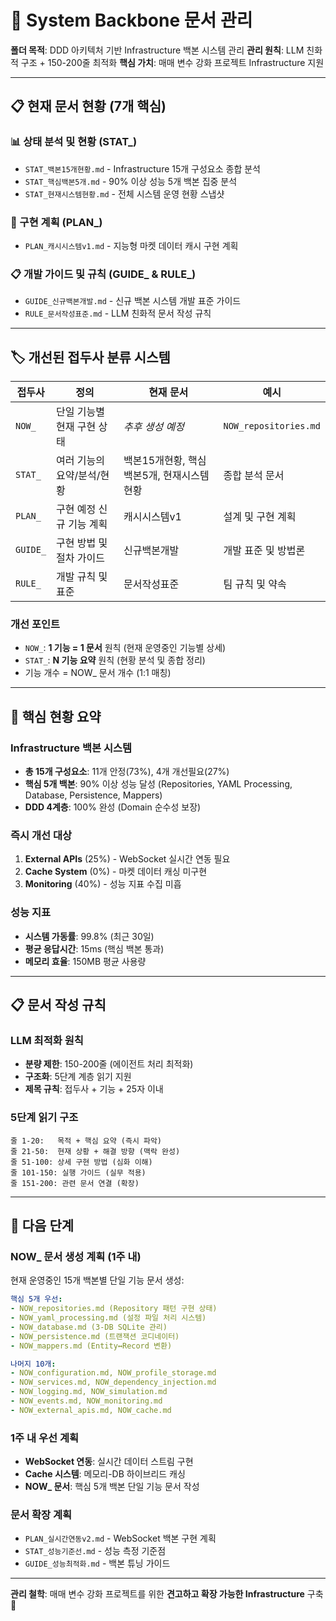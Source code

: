 # 📁 System Backbone 문서 관리

**폴더 목적**: DDD 아키텍처 기반 Infrastructure 백본 시스템 관리
**관리 원칙**: LLM 친화적 구조 + 150-200줄 최적화
**핵심 가치**: 매매 변수 강화 프로젝트 Infrastructure 지원

---

## 📋 **현재 문서 현황 (7개 핵심)**

### **📊 상태 분석 및 현황 (STAT_)**
- `STAT_백본15개현황.md` - Infrastructure 15개 구성요소 종합 분석
- `STAT_핵심백본5개.md` - 90% 이상 성능 5개 백본 집중 분석
- `STAT_현재시스템현황.md` - 전체 시스템 운영 현황 스냅샷

### **🚀 구현 계획 (PLAN_)**
- `PLAN_캐시시스템v1.md` - 지능형 마켓 데이터 캐시 구현 계획

### **📋 개발 가이드 및 규칙 (GUIDE_ & RULE_)**
- `GUIDE_신규백본개발.md` - 신규 백본 시스템 개발 표준 가이드
- `RULE_문서작성표준.md` - LLM 친화적 문서 작성 규칙

---

## 🏷️ **개선된 접두사 분류 시스템**

| **접두사** | **정의** | **현재 문서** | **예시** |
|-----------|---------|-------------|----------|
| `NOW_` | 단일 기능별 현재 구현 상태 | *추후 생성 예정* | `NOW_repositories.md` |
| `STAT_` | 여러 기능의 요약/분석/현황 | 백본15개현황, 핵심백본5개, 현재시스템현황 | 종합 분석 문서 |
| `PLAN_` | 구현 예정 신규 기능 계획 | 캐시시스템v1 | 설계 및 구현 계획 |
| `GUIDE_` | 구현 방법 및 절차 가이드 | 신규백본개발 | 개발 표준 및 방법론 |
| `RULE_` | 개발 규칙 및 표준 | 문서작성표준 | 팀 규칙 및 약속 |

### **개선 포인트**
- `NOW_`: **1 기능 = 1 문서** 원칙 (현재 운영중인 기능별 상세)
- `STAT_`: **N 기능 요약** 원칙 (현황 분석 및 종합 정리)
- 기능 개수 = NOW_ 문서 개수 (1:1 매칭)

---

## 🎯 **핵심 현황 요약**

### **Infrastructure 백본 시스템**
- **총 15개 구성요소**: 11개 안정(73%), 4개 개선필요(27%)
- **핵심 5개 백본**: 90% 이상 성능 달성 (Repositories, YAML Processing, Database, Persistence, Mappers)
- **DDD 4계층**: 100% 완성 (Domain 순수성 보장)

### **즉시 개선 대상**
1. **External APIs** (25%) - WebSocket 실시간 연동 필요
2. **Cache System** (0%) - 마켓 데이터 캐싱 미구현
3. **Monitoring** (40%) - 성능 지표 수집 미흡

### **성능 지표**
- **시스템 가동률**: 99.8% (최근 30일)
- **평균 응답시간**: 15ms (핵심 백본 통과)
- **메모리 효율**: 150MB 평균 사용량

---

## 📋 **문서 작성 규칙**

### **LLM 최적화 원칙**
- **분량 제한**: 150-200줄 (에이전트 처리 최적화)
- **구조화**: 5단계 계층 읽기 지원
- **제목 규칙**: 접두사 + 기능 + 25자 이내

### **5단계 읽기 구조**
```
줄 1-20:   목적 + 핵심 요약 (즉시 파악)
줄 21-50:  현재 상황 + 해결 방향 (맥락 완성)
줄 51-100: 상세 구현 방법 (심화 이해)
줄 101-150: 실행 가이드 (실무 적용)
줄 151-200: 관련 문서 연결 (확장)
```

---

## 🚀 **다음 단계**

### **NOW_ 문서 생성 계획 (1주 내)**
현재 운영중인 15개 백본별 단일 기능 문서 생성:
```yaml
핵심 5개 우선:
- NOW_repositories.md (Repository 패턴 구현 상태)
- NOW_yaml_processing.md (설정 파일 처리 시스템)
- NOW_database.md (3-DB SQLite 관리)
- NOW_persistence.md (트랜잭션 코디네이터)
- NOW_mappers.md (Entity↔Record 변환)

나머지 10개:
- NOW_configuration.md, NOW_profile_storage.md
- NOW_services.md, NOW_dependency_injection.md
- NOW_logging.md, NOW_simulation.md
- NOW_events.md, NOW_monitoring.md
- NOW_external_apis.md, NOW_cache.md
```

### **1주 내 우선 계획**
- **WebSocket 연동**: 실시간 데이터 스트림 구현
- **Cache 시스템**: 메모리-DB 하이브리드 캐싱
- **NOW_ 문서**: 핵심 5개 백본 단일 기능 문서 작성

### **문서 확장 계획**
- `PLAN_실시간연동v2.md` - WebSocket 백본 구현 계획
- `STAT_성능기준선.md` - 성능 측정 기준점
- `GUIDE_성능최적화.md` - 백본 튜닝 가이드

---

**관리 철학**: 매매 변수 강화 프로젝트를 위한 **견고하고 확장 가능한 Infrastructure** 구축 🚀
